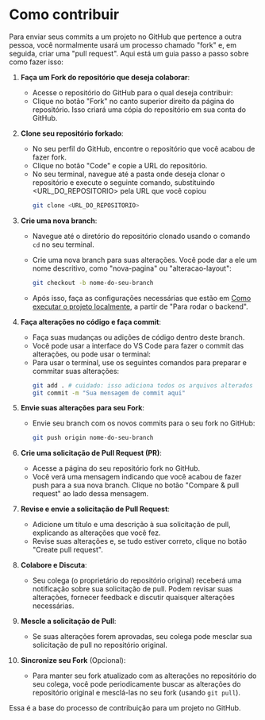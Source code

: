 # Como contribuir

Para enviar seus commits a um projeto no GitHub que pertence a outra pessoa, você normalmente usará um processo chamado "fork" e, em seguida, criar uma "pull request". Aqui está um guia passo a passo sobre como fazer isso:

1. **Faça um Fork do repositório que deseja colaborar**:

   - Acesse o repositório do GitHub para o qual deseja contribuir:
   - Clique no botão "Fork" no canto superior direito da página do repositório. Isso criará uma cópia do repositório em sua conta do GitHub.

2. **Clone seu repositório forkado**:

   - No seu perfil do GitHub, encontre o repositório que você acabou de fazer fork.
   - Clique no botão "Code" e copie a URL do repositório.
   - No seu terminal, navegue até a pasta onde deseja clonar o repositório e execute o seguinte comando, substituindo <URL_DO_REPOSITORIO> pela URL que você copiou
     ```bash
     git clone <URL_DO_REPOSITORIO>
     ```

3. **Crie uma nova branch**:

   - Navegue até o diretório do repositório clonado usando o comando `cd` no seu terminal.
   - Crie uma nova branch para suas alterações. Você pode dar a ele um nome descritivo, como "nova-pagina" ou "alteracao-layout":

     ```bash
     git checkout -b nome-do-seu-branch
     ```

   - Após isso, faça as configurações necessárias que estão em [Como executar o projeto localmente](https://github.com/alanabacco/passeios-turisticos-bba#como-executar-o-projeto-localmente), a partir de "Para rodar o backend".

4. **Faça alterações no código e faça commit**:

   - Faça suas mudanças ou adições de código dentro deste branch.
   - Você pode usar a interface do VS Code para fazer o commit das alterações, ou pode usar o terminal:
   - Para usar o terminal, use os seguintes comandos para preparar e commitar suas alterações:
     ```bash
     git add . # cuidado: isso adiciona todos os arquivos alterados
     git commit -m "Sua mensagem de commit aqui"
     ```

5. **Envie suas alterações para seu Fork**:

   - Envie seu branch com os novos commits para o seu fork no GitHub:
     ```bash
     git push origin nome-do-seu-branch
     ```

6. **Crie uma solicitação de Pull Request (PR)**:

   - Acesse a página do seu repositório fork no GitHub.
   - Você verá uma mensagem indicando que você acabou de fazer push para a sua nova branch. Clique no botão "Compare & pull request" ao lado dessa mensagem.

7. **Revise e envie a solicitação de Pull Request**:

   - Adicione um título e uma descrição à sua solicitação de pull, explicando as alterações que você fez.
   - Revise suas alterações e, se tudo estiver correto, clique no botão "Create pull request".

8. **Colabore e Discuta**:

   - Seu colega (o proprietário do repositório original) receberá uma notificação sobre sua solicitação de pull. Podem revisar suas alterações, fornecer feedback e discutir quaisquer alterações necessárias.

9. **Mescle a solicitação de Pull**:

   - Se suas alterações forem aprovadas, seu colega pode mesclar sua solicitação de pull no repositório original.

10. **Sincronize seu Fork** (Opcional):
    - Para manter seu fork atualizado com as alterações no repositório do seu colega, você pode periodicamente buscar as alterações do repositório original e mesclá-las no seu fork (usando `git pull`).

Essa é a base do processo de contribuição para um projeto no GitHub.
